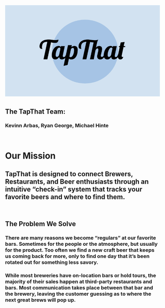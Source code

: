 ![tapthat-logo](images/tapthat-logo.png "Logo")
=====

The TapThat Team:
-----
### Kevinn Arbas, Ryan George, Michael Hinte

<br>

Our Mission
=====

TapThat is designed to connect Brewers, Restaurants, and Beer enthusiasts through an intuitive “check-in” system that tracks your favorite beers and where to find them.
-----
    
<br>
   
The Problem We Solve
-----
   
### There are many reasons we become “regulars”  at our favorite bars. Sometimes for the people or the atmosphere, but usually for the product. Too often we find a new craft beer that keeps us coming back for more, only to find one day that it’s been rotated out for something less savory.



### While most breweries have on-location bars or hold tours, the majority of their sales happen at third-party restaurants and bars. Most communication takes place between that bar and the brewery, leaving the customer guessing as to where the next great brews will pop up.
